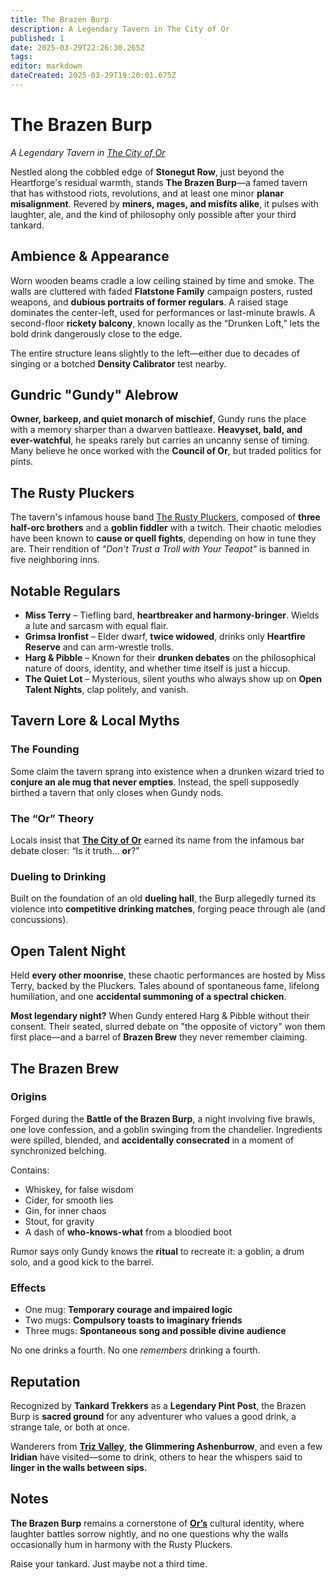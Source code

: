```yaml
---
title: The Brazen Burp
description: A Legendary Tavern in The City of Or
published: 1
date: 2025-03-29T22:26:30.265Z
tags: 
editor: markdown
dateCreated: 2025-03-29T19:20:01.675Z
---
```


# The Brazen Burp  
*A Legendary Tavern in [The City of Or](/i/11)*

Nestled along the cobbled edge of **Stonegut Row**, just beyond the Heartforge's residual warmth, stands **The Brazen Burp**—a famed tavern that has withstood riots, revolutions, and at least one minor **planar misalignment**. Revered by **miners, mages, and misfits alike**, it pulses with laughter, ale, and the kind of philosophy only possible after your third tankard.

## Ambience & Appearance  
Worn wooden beams cradle a low ceiling stained by time and smoke. The walls are cluttered with faded **Flatstone Family** campaign posters, rusted weapons, and **dubious portraits of former regulars**. A raised stage dominates the center-left, used for performances or last-minute brawls. A second-floor **rickety balcony**, known locally as the “Drunken Loft,” lets the bold drink dangerously close to the edge.

The entire structure leans slightly to the left—either due to decades of singing or a botched **Density Calibrator** test nearby.

## Gundric "Gundy" Alebrow  
**Owner, barkeep, and quiet monarch of mischief**, Gundy runs the place with a memory sharper than a dwarven battleaxe. **Heavyset, bald, and ever-watchful**, he speaks rarely but carries an uncanny sense of timing. Many believe he once worked with the **Council of Or**, but traded politics for pints.

## The Rusty Pluckers  
The tavern's infamous house band [The Rusty Pluckers](/i/101), composed of **three half-orc brothers** and a **goblin fiddler** with a twitch. Their chaotic melodies have been known to **cause or quell fights**, depending on how in tune they are. Their rendition of *"Don't Trust a Troll with Your Teapot"* is banned in five neighboring inns.

## Notable Regulars  
- **Miss Terry** – Tiefling bard, **heartbreaker and harmony-bringer**. Wields a lute and sarcasm with equal flair.  
- **Grimsa Ironfist** – Elder dwarf, **twice widowed**, drinks only **Heartfire Reserve** and can arm-wrestle trolls.  
- **Harg & Pibble** – Known for their **drunken debates** on the philosophical nature of doors, identity, and whether time itself is just a hiccup.  
- **The Quiet Lot** – Mysterious, silent youths who always show up on **Open Talent Nights**, clap politely, and vanish.

## Tavern Lore & Local Myths  

### The Founding  
Some claim the tavern sprang into existence when a drunken wizard tried to **conjure an ale mug that never empties**. Instead, the spell supposedly birthed a tavern that only closes when Gundy nods.

### The “Or” Theory  
Locals insist that **[The City of Or](/i/11)** earned its name from the infamous bar debate closer: “Is it truth… **or**?”

### Dueling to Drinking  
Built on the foundation of an old **dueling hall**, the Burp allegedly turned its violence into **competitive drinking matches**, forging peace through ale (and concussions).

## Open Talent Night  
Held **every other moonrise**, these chaotic performances are hosted by Miss Terry, backed by the Pluckers. Tales abound of spontaneous fame, lifelong humiliation, and one **accidental summoning of a spectral chicken**.

**Most legendary night?** When Gundy entered Harg & Pibble without their consent. Their seated, slurred debate on "the opposite of victory" won them first place—and a barrel of **Brazen Brew** they never remember claiming.

## The Brazen Brew  

### Origins  
Forged during the **Battle of the Brazen Burp**, a night involving five brawls, one love confession, and a goblin swinging from the chandelier. Ingredients were spilled, blended, and **accidentally consecrated** in a moment of synchronized belching.  

Contains:
- Whiskey, for false wisdom  
- Cider, for smooth lies  
- Gin, for inner chaos  
- Stout, for gravity  
- A dash of **who-knows-what** from a bloodied boot  

Rumor says only Gundy knows the **ritual** to recreate it: a goblin, a drum solo, and a good kick to the barrel.

### Effects  
- One mug: **Temporary courage and impaired logic**  
- Two mugs: **Compulsory toasts to imaginary friends**  
- Three mugs: **Spontaneous song and possible divine audience**

No one drinks a fourth. No one *remembers* drinking a fourth.

## Reputation  
Recognized by **Tankard Trekkers** as a **Legendary Pint Post**, the Brazen Burp is **sacred ground** for any adventurer who values a good drink, a strange tale, or both at once.

Wanderers from **[Triz Valley](/i/24)**, **the Glimmering Ashenburrow**, and even a few **Iridian** have visited—some to drink, others to hear the whispers said to **linger in the walls between sips.**

## Notes

**The Brazen Burp** remains a cornerstone of **[Or’s](/i/11)** cultural identity, where laughter battles sorrow nightly, and no one questions why the walls occasionally hum in harmony with the Rusty Pluckers.

Raise your tankard. Just maybe not a third time.
